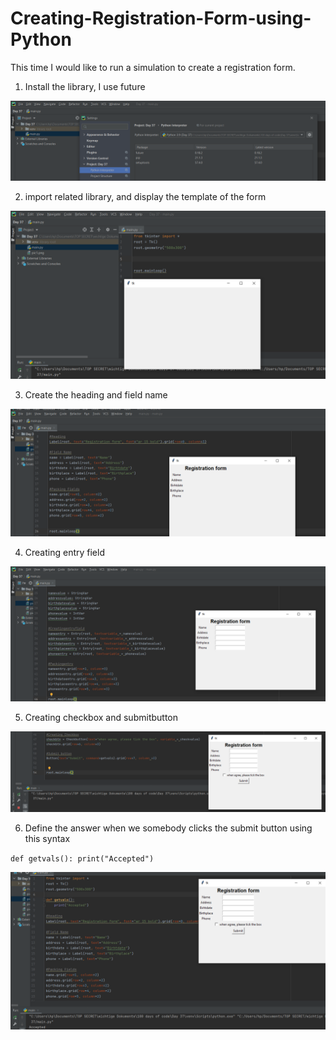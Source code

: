 # Creating-Registration-Form-using-Python

This time I would like to run a simulation to create a registration form. 

1. Install the library, I use future

![textimage1](https://github.com/altheanabila/Creating-Registration-Form-using-Python/blob/main/pic1.png)


2. import related library, and display the template of the form


![textimage2](https://github.com/altheanabila/Creating-Registration-Form-using-Python/blob/main/pic2.png)


3. Create the heading and field name


![textimage3](https://github.com/altheanabila/Creating-Registration-Form-using-Python/blob/main/pic3.png)


4. Creating entry field

![textimage4](https://github.com/altheanabila/Creating-Registration-Form-using-Python/blob/main/pic.png)



5. Creating checkbox and submitbutton


![textimage5](https://github.com/altheanabila/Creating-Registration-Form-using-Python/blob/main/pic5.png)



6. Define the answer when we somebody clicks the submit button using this syntax

`def getvals():
    print("Accepted")`
    

![textimage6](https://github.com/altheanabila/Creating-Registration-Form-using-Python/blob/main/pic6.png)
